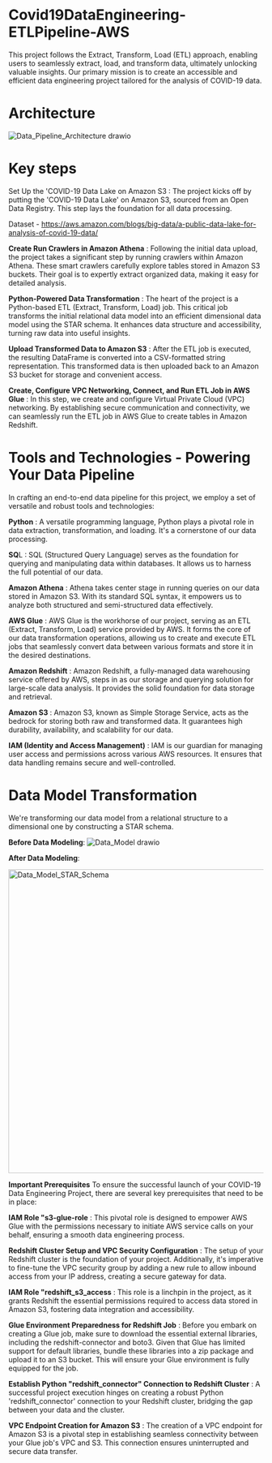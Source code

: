 # Covid19DataEngineering-ETLPipeline-AWS
This project follows the Extract, Transform, Load (ETL) approach, enabling users to seamlessly extract, load, and transform data, ultimately unlocking valuable insights. Our primary mission is to create an accessible and efficient data engineering project tailored for the analysis of COVID-19 data.

# Architecture
![Data_Pipeline_Architecture drawio](https://github.com/user-attachments/assets/2434722c-ee48-4595-8214-e801fca976aa)



# Key steps
Set Up the 'COVID-19 Data Lake on Amazon S3 : The project kicks off by putting the 'COVID-19 Data Lake' on Amazon S3, sourced from an Open Data Registry. This step lays the foundation for all data processing.

Dataset - https://aws.amazon.com/blogs/big-data/a-public-data-lake-for-analysis-of-covid-19-data/

**Create Run Crawlers in Amazon Athena** : Following the initial data upload, the project takes a significant step by running crawlers within Amazon Athena. These smart crawlers carefully explore tables stored in Amazon S3 buckets. Their goal is to expertly extract organized data, making it easy for detailed analysis.

**Python-Powered Data Transformation** : The heart of the project is a Python-based ETL (Extract, Transform, Load) job. This critical job transforms the initial relational data model into an efficient dimensional data model using the STAR schema. It enhances data structure and accessibility, turning raw data into useful insights.

**Upload Transformed Data to Amazon S3** : After the ETL job is executed, the resulting DataFrame is converted into a CSV-formatted string representation. This transformed data is then uploaded back to an Amazon S3 bucket for storage and convenient access.

**Create, Configure VPC Networking, Connect, and Run ETL Job in AWS Glue** : In this step, we create and configure Virtual Private Cloud (VPC) networking. By establishing secure communication and connectivity, we can seamlessly run the ETL job in AWS Glue to create tables in Amazon Redshift.

# Tools and Technologies - Powering Your Data Pipeline
In crafting an end-to-end data pipeline for this project, we employ a set of versatile and robust tools and technologies:

**Python** : A versatile programming language, Python plays a pivotal role in data extraction, transformation, and loading. It's a cornerstone of our data processing.

**SQ**L : SQL (Structured Query Language) serves as the foundation for querying and manipulating data within databases. It allows us to harness the full potential of our data.

**Amazon Athena** : Athena takes center stage in running queries on our data stored in Amazon S3. With its standard SQL syntax, it empowers us to analyze both structured and semi-structured data effectively.

**AWS Glue** : AWS Glue is the workhorse of our project, serving as an ETL (Extract, Transform, Load) service provided by AWS. It forms the core of our data transformation operations, allowing us to create and execute ETL jobs that seamlessly convert data between various formats and store it in the desired destinations.

**Amazon Redshift** : Amazon Redshift, a fully-managed data warehousing service offered by AWS, steps in as our storage and querying solution for large-scale data analysis. It provides the solid foundation for data storage and retrieval.

**Amazon S3** : Amazon S3, known as Simple Storage Service, acts as the bedrock for storing both raw and transformed data. It guarantees high durability, availability, and scalability for our data.

**IAM (Identity and Access Management)** : IAM is our guardian for managing user access and permissions across various AWS resources. It ensures that data handling remains secure and well-controlled.


# Data Model Transformation
We're transforming our data model from a relational structure to a dimensional one by constructing a STAR schema.

**Before Data Modeling**:
![Data_Model drawio](https://github.com/user-attachments/assets/4085f817-498a-4a07-86bd-4641ae5e3109)


**After Data Modeling**:

<img width="599" alt="Data_Model_STAR_Schema" src="https://github.com/user-attachments/assets/be980069-3153-483e-b652-119605838f9e">


**Important Prerequisites**
To ensure the successful launch of your COVID-19 Data Engineering Project, there are several key prerequisites that need to be in place:

**IAM Role "s3-glue-role** : This pivotal role is designed to empower AWS Glue with the permissions necessary to initiate AWS service calls on your behalf, ensuring a smooth data engineering process.

**Redshift Cluster Setup and VPC Security Configuration** : The setup of your Redshift cluster is the foundation of your project. Additionally, it's imperative to fine-tune the VPC security group by adding a new rule to allow inbound access from your IP address, creating a secure gateway for data.

**IAM Role "redshift_s3_access** : This role is a linchpin in the project, as it grants Redshift the essential permissions required to access data stored in Amazon S3, fostering data integration and accessibility.

**Glue Environment Preparedness for Redshift Job** : Before you embark on creating a Glue job, make sure to download the essential external libraries, including the redshift-connector and boto3. Given that Glue has limited support for default libraries, bundle these libraries into a zip package and upload it to an S3 bucket. This will ensure your Glue environment is fully equipped for the job.

**Establish Python "redshift_connector" Connection to Redshift Cluster** : A successful project execution hinges on creating a robust Python 'redshift_connector' connection to your Redshift cluster, bridging the gap between your data and the cluster.

**VPC Endpoint Creation for Amazon S3** : The creation of a VPC endpoint for Amazon S3 is a pivotal step in establishing seamless connectivity between your Glue job's VPC and S3. This connection ensures uninterrupted and secure data transfer.
